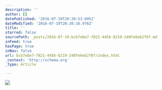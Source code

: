 ```yaml
---
description: ''
author: []
datePublished: '2016-07-19T20:38:53.095Z'
dateModified: '2016-07-19T20:38:16.976Z'
title: ''
starred: false
sourcePath: _posts/2016-07-19-bcb7ebe7-f821-445b-8219-240fe6eb2f6f.md
inFeed: true
hasPage: true
inNav: false
url: bcb7ebe7-f821-445b-8219-240fe6eb2f6f/index.html
_context: 'http://schema.org'
_type: Article

---
```

![](https://the-grid-user-content.s3-us-west-2.amazonaws.com/162c4ca2-669c-4f2e-888c-8188d9a33ff5.jpg)